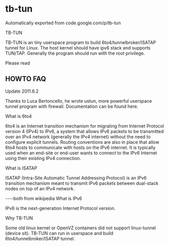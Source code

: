 # tb-tun
Automatically exported from code.google.com/p/tb-tun

TB-TUN

TB-TUN is an tiny userspace program to build 6to4/tunnelbroker/ISATAP tunnel for Linux. The host kernel should have ipv6 stack and supports TUN/TAP. Generally the program should run with the root privilege.

Please read

HOWTO
FAQ
----

Update 2011.6.2

Thanks to Luca Bertoncello, he wrote ustun, more powerful userspace tunnel program with firewall. Documentation can be found here.

What is 6to4

6to4 is an Internet transition mechanism for migrating from Internet Protocol version 4 (IPv4) to IPv6, a system that allows IPv6 packets to be transmitted over an IPv4 network (generally the IPv4 internet) without the need to configure explicit tunnels. Routing conventions are also in place that allow 6to4 hosts to communicate with hosts on the IPv6 internet. It is typically used when an end-site or end-user wants to connect to the IPv6 Internet using their existing IPv4 connection.

What is ISATAP

ISATAP (Intra-Site Automatic Tunnel Addressing Protocol) is an IPv6 transition mechanism meant to transmit IPv6 packets between dual-stack nodes on top of an IPv4 network.

----both from wikipedia
What is IPv6

IPv6 is the next-generation Internet Protocol version.

Why TB-TUN

Some old linux kernel or OpenVZ containers did not support linux-tunnel (device sit). TB-TUN can run in userspace and build 6to4/tunnelbroker/ISATAP tunnel.
